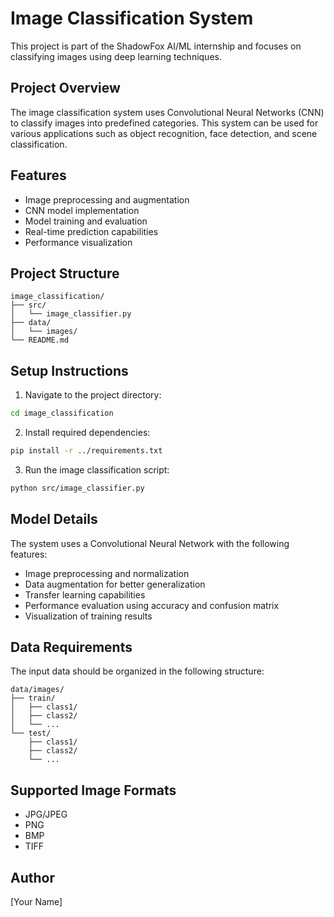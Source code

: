 # Image Classification System

This project is part of the ShadowFox AI/ML internship and focuses on classifying images using deep learning techniques.

## Project Overview

The image classification system uses Convolutional Neural Networks (CNN) to classify images into predefined categories. This system can be used for various applications such as object recognition, face detection, and scene classification.

## Features

- Image preprocessing and augmentation
- CNN model implementation
- Model training and evaluation
- Real-time prediction capabilities
- Performance visualization

## Project Structure

```
image_classification/
├── src/
│   └── image_classifier.py
├── data/
│   └── images/
└── README.md
```

## Setup Instructions

1. Navigate to the project directory:
```bash
cd image_classification
```

2. Install required dependencies:
```bash
pip install -r ../requirements.txt
```

3. Run the image classification script:
```bash
python src/image_classifier.py
```

## Model Details

The system uses a Convolutional Neural Network with the following features:
- Image preprocessing and normalization
- Data augmentation for better generalization
- Transfer learning capabilities
- Performance evaluation using accuracy and confusion matrix
- Visualization of training results

## Data Requirements

The input data should be organized in the following structure:
```
data/images/
├── train/
│   ├── class1/
│   ├── class2/
│   └── ...
└── test/
    ├── class1/
    ├── class2/
    └── ...
```

## Supported Image Formats
- JPG/JPEG
- PNG
- BMP
- TIFF

## Author

[Your Name] 